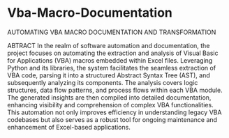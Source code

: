 # Vba-Macro-Documentation
AUTOMATING VBA MACRO DOCUMENTATION AND TRANSFORMATION

ABTRACT In the realm of software automation and documentation, the project focuses on automating the extraction and analysis of Visual Basic for Applications (VBA) macros embedded within Excel files. Leveraging Python and its libraries, the system facilitates the seamless extraction of VBA code, parsing it into a structured Abstract Syntax Tree (AST), and subsequently analyzing its components. The analysis covers logic structures, data flow patterns, and process flows within each VBA module. The generated insights are then compiled into detailed documentation, enhancing visibility and comprehension of complex VBA functionalities. This automation not only improves efficiency in understanding legacy VBA codebases but also serves as a robust tool for ongoing maintenance and enhancement of Excel-based applications.
